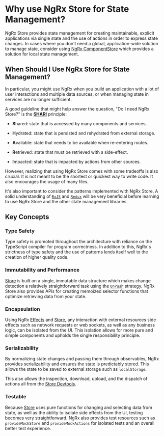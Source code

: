 # Why use NgRx Store for State Management?

NgRx Store provides state management for creating maintainable, explicit applications via single state and the use of actions in order to express state changes. In cases where you don't need a global, application-wide solution to manage state, consider using [NgRx ComponentStore](guide/component) which provides a solution for local state management.

## When Should I Use NgRx Store for State Management?

In particular, you might use NgRx when you build an application with a lot of user interactions and multiple data sources, or when managing state in services are no longer sufficient.

A good guideline that might help answer the question, "Do I need NgRx Store?" is the
<a href="https://youtu.be/omnwu_etHTY" target="_blank">**SHARI**</a> principle:

- **S**hared: state that is accessed by many components and services.

- **H**ydrated: state that is persisted and rehydrated from external storage.

- **A**vailable: state that needs to be available when re-entering routes.

- **R**etrieved: state that must be retrieved with a side-effect.

- **I**mpacted: state that is impacted by actions from other sources.

However, realizing that using NgRx Store comes with some tradeoffs is also crucial. It is not meant to be the shortest or quickest way to write code. It also encourages the usage of many files.

It's also important to consider the patterns implemented with NgRx Store. A solid understanding of [`RxJS`](https://rxjs.dev) and [`Redux`](https://redux.js.org/) will be very beneficial before learning to use NgRx Store and the other state management libraries.

## Key Concepts

### Type Safety

Type safety is promoted throughout the architecture with reliance on the TypeScript compiler for program correctness. In addition to this, NgRx's strictness of type safety and the use of patterns lends itself well to the creation of higher quality code.

### Immutability and Performance

[Store](guide/store) is built on a single, immutable data structure which makes change detection a relatively straightforward task using the [`OnPush`](https://angular.io/api/core/ChangeDetectionStrategy#OnPush) strategy. NgRx Store also provides APIs for creating memoized selector functions that optimize retrieving data from your state.

### Encapsulation

Using NgRx [Effects](guide/effects) and [Store](guide/store), any interaction with external resources side effects such as network requests or web sockets, as well as any business logic, can be isolated from the UI. This isolation allows for more pure and simple components and upholds the single responsibility principle.

### Serializability

By normalizing state changes and passing them through observables, NgRx provides serializability and ensures the state is predictably stored. This allows the state to be saved to external storage such as `localStorage`.

This also allows the inspection, download, upload, and the dispatch of actions all from the [Store Devtools](guide/store-devtools).

### Testable

Because [Store](guide/store) uses pure functions for changing and selecting data from state, as well as the ability to isolate side effects from the UI, testing becomes very straightforward.
NgRx also provides test resources such as `provideMockStore` and `provideMockActions` for isolated tests and an overall better test experience.
